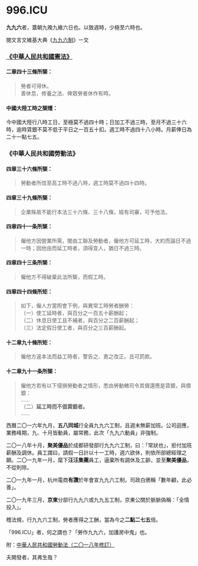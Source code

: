 996.ICU
===

**九九六**者，蓋朝九晚九維六日也。以致週時，少極至六時也。

閱文言文維基大典《[九九六制](https://zh-classical.wikipedia.org/wiki/%E4%B9%9D%E4%B9%9D%E5%85%AD%E5%88%B6)》一文

### [《中華人民共和國憲法》](http://www.npc.gov.cn/npc/xinwen/2018-03/22/content_2052489.htm)
#### 二章四十三條所榘：
> 勞者可得休。  
> 善休息、修養之法、俾眾勞者休作有時。

#### 中國大陸工時之榘矱：  
今中國大陸行八時工日，至極莫不過四十時；日加工不過三時，至月不過三十六時，逾時賃銀不莫不低于平日之一百五十扣。週工時不過四十八小時。月薪俸日為二十一點七五。  

### 《中華人民共和國勞動法》
#### 四章三十六條所榘：  
> 勞動者所信至高工時不過八時，週工時莫不過四十四時。   

#### 四章三十九條所榘：
>企業殊故不能行本法三十六條、三十八條，經有司審，可予他法。

#### 四章四十一条所榘：    
> 僱他方因營業所需，閱由工聯及勞動者，僱他方可延工時，大約而論日不過一時；因他由而延工時者，須得宜人，猶日不過三時。 

#### 四章四十三条所榘：  
> 僱他方不得破棄此法所榘，而假工時。  

#### 四章四十四條所矩：
> 如下，僱人方當照會下例，與異常工時勞者酬勞：  
> （一）使工延時者，與百分之一百五十薪酬起；  
> （二）休息日使工且不補者，與百分之二百薪酬起；  
> （三）法定假日使工者，與百分之三百薪酬起。 

#### 十二章九十條所矩：
> 僱他方違本法而益工時者，警告之、責之改正。且可罰款。

#### 十二章九十一条所榘：  
> 僱他方若有以下侵損勞動者之情形，悉由勞動轄司令其償還應是賃銀，與償銀：  
> ……  
> （二）**延工時而不倡賃銀者。**  
> ……

西曆二〇一六年九月，**五八同城**行全員九九六工制，且週末無薪加班。公司迴應，業務峰期，九、十月皆動員，屬常務，此次「九九六動員」非強制。

二〇一八年十月，**聚美優品**於成都研發部行九九六工制，曰：「常狀也」，拒付加班薪酬及調休。員工謂曰，請假一日計以十一工時，週六欲休，則依所部總經理之願。二〇一九年一月，麾下**汪汪集團**員工，逼棄所有調休及工齡，並至**聚美優品**，不從則除。

二〇一九年一月，杭州電商**有讚**於年會宣九九六工制，司政白鴉稱「數年顧，此必善」。

二〇一九年三月，**京東**分部行九九六或九九五工制，京東公關於脈脈偽稱：「全情投入」。

稽法規，行九九六工制，勞者應得之工酬，當為今之**二點二七五**倍。

「996.ICU」者，何之謂也？「勞作九九六，加護房中鬼」也。

附：[中華人民共和國勞動法（二〇一八年修訂）](http://www.npc.gov.cn/npc/xinwen/2019-01/07/content_2070261.htm)

夫開發者，其弗生哉？
